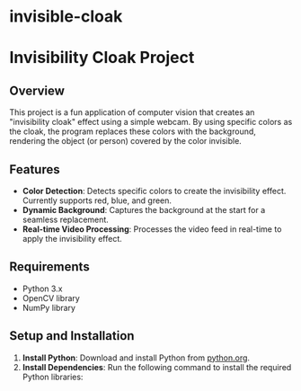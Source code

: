 # invisible-cloak

# Invisibility Cloak Project

## Overview
This project is a fun application of computer vision that creates an "invisibility cloak" effect using a simple webcam. By using specific colors as the cloak, the program replaces these colors with the background, rendering the object (or person) covered by the color invisible.

## Features
- **Color Detection**: Detects specific colors to create the invisibility effect. Currently supports red, blue, and green.
- **Dynamic Background**: Captures the background at the start for a seamless replacement.
- **Real-time Video Processing**: Processes the video feed in real-time to apply the invisibility effect.

## Requirements
- Python 3.x
- OpenCV library
- NumPy library

## Setup and Installation
1. **Install Python**: Download and install Python from [python.org](https://www.python.org/downloads/).
2. **Install Dependencies**: Run the following command to install the required Python libraries:
